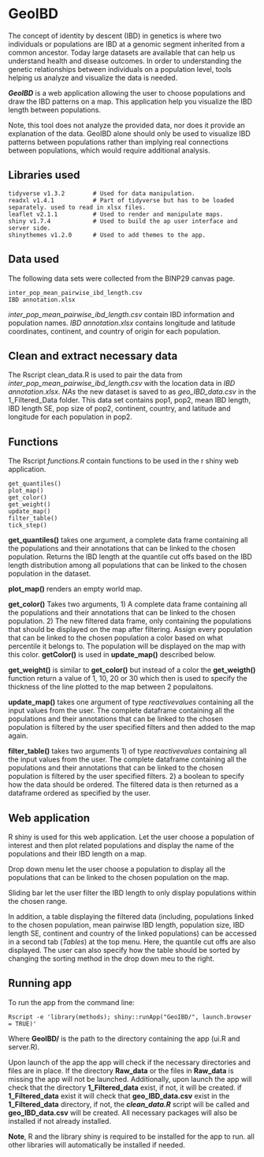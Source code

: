 # GeoIBD
The concept of identity by descent (IBD) in genetics is where two individuals or populations are IBD at a genomic segment inherited from a common ancestor. Today large datasets are available that can help us understand health and disease outcomes. In order to understanding the genetic relationships between individuals on a population level, tools helping us analyze and visualize the data is needed. 

***GeoIBD*** is a web application allowing the user to choose populations and draw the IBD patterns on a map. This application help you visualize the IBD length between populations.

Note, this tool does not analyze the provided data, nor does it provide an explanation of the data. GeoIBD alone should only be used to visualize IBD patterns between populations rather than implying real connections between populations, which would require additional analysis. 


## Libraries used
    tidyverse v1.3.2        # Used for data manipulation.
    readxl v1.4.1           # Part of tidyverse but has to be loaded separately. used to read in xlsx files.
    leaflet v2.1.1          # Used to render and manipulate maps.
    shiny v1.7.4            # Used to build the ap user interface and server side.
    shinythemes v1.2.0      # Used to add themes to the app.
 
## Data used
The following data sets were collected from the BINP29 canvas page.

    inter_pop_mean_pairwise_ibd_length.csv
    IBD annotation.xlsx

*inter_pop_mean_pairwise_ibd_length.csv* contain IBD information and population names. *IBD annotation.xlsx* contains longitude and latitude coordinates, continent, and country of origin for each population.

## Clean and extract necessary data
The Rscript clean_data.R is used to pair the data from *inter_pop_mean_pairwise_ibd_length.csv* with the location data in *IBD annotation.xlsx*. *NAs* the new dataset is saved to as *geo_IBD_data.csv* in the 1_Filtered_Data folder. This data set contains pop1, pop2, mean IBD length, IBD length SE, pop size of pop2, continent, country, and latitude and longitude for each population in pop2.

## Functions
The Rscript *functions.R* contain functions to be used in the r shiny web application. 
    
    get_quantiles()
    plot_map()
    get_color()
    get_weight()
    update_map()
    filter_table() 
    tick_step()

**get_quantiles()** takes one argument, a complete data frame containing all the populations and their annotations that can be linked to the chosen population. Returns the IBD length at the quantile cut offs based on the IBD length distribution among all populations that can be linked to the chosen population in the dataset.

**plot_map()** renders an empty world map. 

**get_color()** Takes two arguments, 1) A complete data frame containing all the populations and their annotations that can be linked to the chosen population. 2) The new filtered data frame, only containing the populations that should be displayed on the map after filtering. Assign every population that can be linked to the chosen population a color based on what percentile it belongs to. The population will be displayed on the map with this color. **getColor()** is used in **update_map()** described below.

**get_weight()** is similar to **get_color()** but instead of a color the **get_weigth()** function return a value of 1, 10, 20 or 30 which then is used to specify the thickness of the line plotted to the map between 2 populaitons.

**update_map()** takes one argument of type *reactivevalues* containing all the input values from the user. The complete dataframe containing all the populations and their annotations that can be linked to the chosen population is filtered by the user specified filters and then added to the map again.

**filter_table()** takes two arguments 1) of type *reactivevalues* containing all the input values from the user. The complete dataframe containing all the populations and their annotations that can be linked to the chosen population is filtered by the user specified filters. 2) a boolean to specify how the data should be ordered. The filtered data is then returned as a dataframe ordered as specified by the user.


## Web application
R shiny is used for this web application. Let the user choose a population of interest and then plot related populations and display the name of the populations and their IBD length on a map.

Drop down menu let the user choose a population to display all the populations that can be linked to the chosen population on the map. 

Sliding bar let the user filter the IBD length to only display populations within the chosen range.

In addition, a table displaying the filtered data (including, populations linked to the chosen population, mean pairwise IBD length, population size, IBD length SE, continent and country of the linked populations) can be accessed in a second tab (*Tables*) at the top menu. Here, the quantile cut offs are also displayed. The user can also specify how the table should be sorted by changing the sorting method in the drop down meu to the right. 

## Running app
To run the app from the command line:

    Rscript -e 'library(methods); shiny::runApp("GeoIBD/", launch.browser = TRUE)'

Where **GeoIBD/** is the path to the directory containing the app (ui.R and server.R). 

Upon launch of the app the app will check if the necessary directories and files are in place. If the directory **Raw_data** or the files in **Raw_data** is missing the app will not be launched. Additionally, upon launch the app will check that the directory **1_Filtered_data** exist, if not, it will be created. if **1_Filtered_data** exist it will check that **geo_IBD_data.csv** exist in the **1_Filtered_data** directory, if not, the ***clean_data.R*** script will be called and **geo_IBD_data.csv** will be created. All necessary packages will also be installed if not already installed.

**Note**, R and the library shiny is required to be installed for the app to run. all other libraries will automatically be installed if needed.

